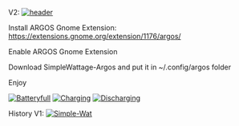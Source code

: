 V2:
<a href="https://imgbb.com/"><img src="https://i.ibb.co/QYVPMk0/header.png" alt="header" border="0"></a>


Install ARGOS Gnome Extension: https://extensions.gnome.org/extension/1176/argos/

Enable ARGOS Gnome Extension

Download SimpleWattage-Argos and put it in ~/.config/argos folder

Enjoy

<a href="https://ibb.co/drfkB5k"><img src="https://i.ibb.co/drfkB5k/Batteryfull.png" alt="Batteryfull" border="0"></a> <a href="https://ibb.co/C2C27vN"><img src="https://i.ibb.co/C2C27vN/Charging.png" alt="Charging" border="0"></a> <a href="https://ibb.co/v1XdnQX"><img src="https://i.ibb.co/v1XdnQX/Discharging.png" alt="Discharging" border="0"></a>









History
V1:
<a href="https://imgbb.com/"><img src="https://i.ibb.co/RQGmPXY/Simple-Wat.png" alt="Simple-Wat" border="0"></a>

